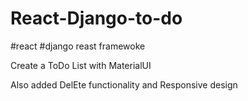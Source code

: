 # React-Django-to-do
#react #django reast framewoke

Create a ToDo List with MaterialUI

Also added DelEte functionality and Responsive design
